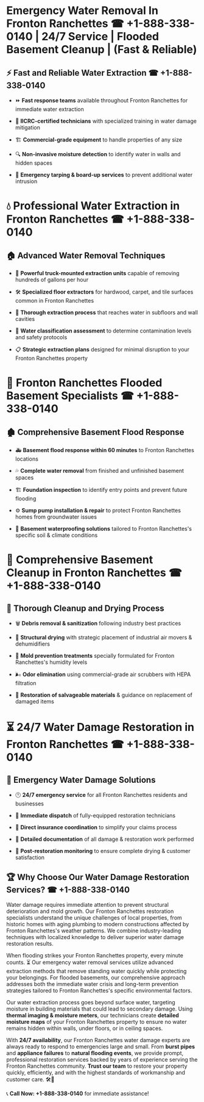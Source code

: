 # Emergency Water Removal In Fronton Ranchettes ☎ +1-888-338-0140 | 24/7 Service | Flooded Basement Cleanup | (Fast & Reliable)  

## ⚡ Fast and Reliable Water Extraction ☎ +1-888-338-0140  
- ⏩ **Fast response teams** available throughout Fronton Ranchettes for immediate water extraction  
- 🏅 **IICRC-certified technicians** with specialized training in water damage mitigation  
- 🏗️ **Commercial-grade equipment** to handle properties of any size  
- 🔍 **Non-invasive moisture detection** to identify water in walls and hidden spaces  
- 🛑 **Emergency tarping & board-up services** to prevent additional water intrusion  

# 💧 Professional Water Extraction in Fronton Ranchettes ☎ +1-888-338-0140  

## 🏠 Advanced Water Removal Techniques  
- 🚛 **Powerful truck-mounted extraction units** capable of removing hundreds of gallons per hour  
- 🛠️ **Specialized floor extractors** for hardwood, carpet, and tile surfaces common in Fronton Ranchettes  
- 📏 **Thorough extraction process** that reaches water in subfloors and wall cavities  
- 🧪 **Water classification assessment** to determine contamination levels and safety protocols  
- 📋 **Strategic extraction plans** designed for minimal disruption to your Fronton Ranchettes property  

# 🌊 Fronton Ranchettes Flooded Basement Specialists ☎ +1-888-338-0140  

## 🏚️ Comprehensive Basement Flood Response  
- 🚑 **Basement flood response within 60 minutes** to Fronton Ranchettes locations  
- 💦 **Complete water removal** from finished and unfinished basement spaces  
- 🏗️ **Foundation inspection** to identify entry points and prevent future flooding  
- ⚙️ **Sump pump installation & repair** to protect Fronton Ranchettes homes from groundwater issues  
- 🌱 **Basement waterproofing solutions** tailored to Fronton Ranchettes's specific soil & climate conditions  

# 🧹 Comprehensive Basement Cleanup in Fronton Ranchettes ☎ +1-888-338-0140  

## 🔄 Thorough Cleanup and Drying Process  
- 🗑️ **Debris removal & sanitization** following industry best practices  
- 💨 **Structural drying** with strategic placement of industrial air movers & dehumidifiers  
- 🦠 **Mold prevention treatments** specially formulated for Fronton Ranchettes's humidity levels  
- 🌬️ **Odor elimination** using commercial-grade air scrubbers with HEPA filtration  
- 🔧 **Restoration of salvageable materials** & guidance on replacement of damaged items  

# ⏳ 24/7 Water Damage Restoration in Fronton Ranchettes ☎ +1-888-338-0140  

## 🚀 Emergency Water Damage Solutions  
- 🕛 **24/7 emergency service** for all Fronton Ranchettes residents and businesses  
- 🚒 **Immediate dispatch** of fully-equipped restoration technicians  
- 🏦 **Direct insurance coordination** to simplify your claims process  
- 📜 **Detailed documentation** of all damage & restoration work performed  
- 🔎 **Post-restoration monitoring** to ensure complete drying & customer satisfaction  

## 🏆 Why Choose Our Water Damage Restoration Services? ☎ +1-888-338-0140  
Water damage requires immediate attention to prevent structural deterioration and mold growth. Our Fronton Ranchettes restoration specialists understand the unique challenges of local properties, from historic homes with aging plumbing to modern constructions affected by Fronton Ranchettes's weather patterns. We combine industry-leading techniques with localized knowledge to deliver superior water damage restoration results.  

When flooding strikes your Fronton Ranchettes property, every minute counts. ⏳ Our emergency water removal services utilize advanced extraction methods that remove standing water quickly while protecting your belongings. For flooded basements, our comprehensive approach addresses both the immediate water crisis and long-term prevention strategies tailored to Fronton Ranchettes's specific environmental factors.  

Our water extraction process goes beyond surface water, targeting moisture in building materials that could lead to secondary damage. Using **thermal imaging & moisture meters**, our technicians create **detailed moisture maps** of your Fronton Ranchettes property to ensure no water remains hidden within walls, under floors, or in ceiling spaces.  

With **24/7 availability**, our Fronton Ranchettes water damage experts are always ready to respond to emergencies large and small. From **burst pipes** and **appliance failures** to **natural flooding events**, we provide prompt, professional restoration services backed by years of experience serving the Fronton Ranchettes community. **Trust our team** to restore your property quickly, efficiently, and with the highest standards of workmanship and customer care. 🛠️💪  

📞 **Call Now: +1-888-338-0140** for immediate assistance!